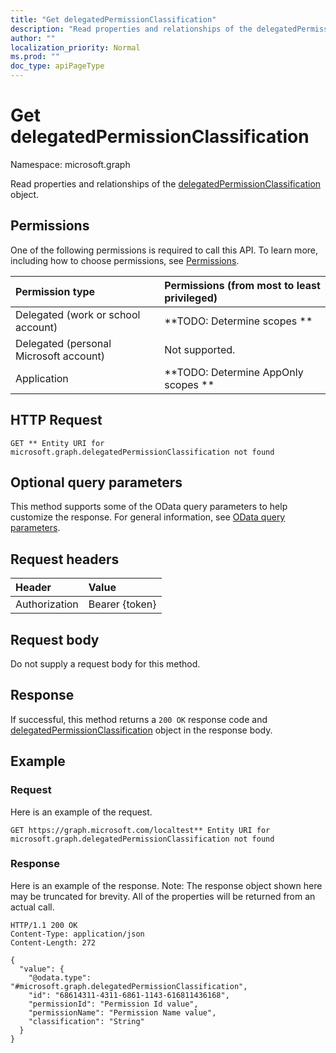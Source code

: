 ```yaml
---
title: "Get delegatedPermissionClassification"
description: "Read properties and relationships of the delegatedPermissionClassification object."
author: ""
localization_priority: Normal
ms.prod: ""
doc_type: apiPageType
---
```


# Get delegatedPermissionClassification

Namespace: microsoft.graph

Read properties and relationships of the [delegatedPermissionClassification](../resources/delegatedpermissionclassification.md) object.

## Permissions
One of the following permissions is required to call this API. To learn more, including how to choose permissions, see [Permissions](/concepts/permissions-reference.md).

|Permission type|Permissions (from most to least privileged)|
|:---|:---|
|Delegated (work or school account)|**TODO: Determine scopes **|
|Delegated (personal Microsoft account)|Not supported.|
|Application|**TODO: Determine AppOnly scopes **|

## HTTP Request
<!-- {
  "blockType": "ignored"
}
-->
``` http
GET ** Entity URI for microsoft.graph.delegatedPermissionClassification not found
```

## Optional query parameters
This method supports some of the OData query parameters to help customize the response. For general information, see [OData query parameters](/graph/query-parameters).

## Request headers
|Header|Value|
|:---|:---|
|Authorization|Bearer {token}|

## Request body
Do not supply a request body for this method.

## Response
If successful, this method returns a `200 OK` response code and [delegatedPermissionClassification](../resources/delegatedpermissionclassification.md) object in the response body.

## Example

### Request
Here is an example of the request.
<!-- {
  "blockType": "request",
  "name": "get_delegatedpermissionclassification"
}
-->
``` http
GET https://graph.microsoft.com/localtest** Entity URI for microsoft.graph.delegatedPermissionClassification not found
```

### Response
Here is an example of the response. Note: The response object shown here may be truncated for brevity. All of the properties will be returned from an actual call.
<!-- {
  "blockType": "response",
  "truncated": true,
  "@odata.type": "microsoft.graph.delegatedPermissionClassification"
}
-->
``` http
HTTP/1.1 200 OK
Content-Type: application/json
Content-Length: 272

{
  "value": {
    "@odata.type": "#microsoft.graph.delegatedPermissionClassification",
    "id": "68614311-4311-6861-1143-616811436168",
    "permissionId": "Permission Id value",
    "permissionName": "Permission Name value",
    "classification": "String"
  }
}
```

